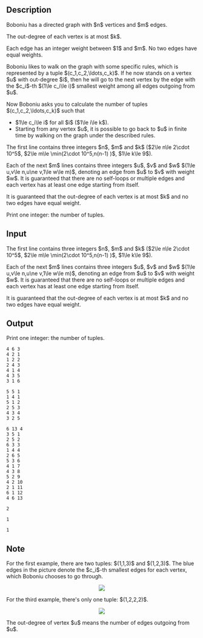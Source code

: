 ## Description

<div><p>Boboniu has a <span class="tex-font-style-bf">directed</span> graph with $n$ vertices and $m$ edges.</p><p>The out-degree of each vertex is at most $k$.</p><p>Each edge has an integer weight between $1$ and $m$. No two edges have equal weights.</p><p>Boboniu likes to walk on the graph with some specific rules, which is represented by a tuple $(c_1,c_2,\ldots,c_k)$. If he now stands on a vertex $u$ with out-degree $i$, then he will go to the next vertex by the edge with the $c_i$-th $(1\le c_i\le i)$ smallest weight among all edges outgoing from $u$.</p><p>Now Boboniu asks you to calculate the number of tuples $(c_1,c_2,\ldots,c_k)$ such that</p><ul> <li> $1\le c_i\le i$ for all $i$ ($1\le i\le k$). </li><li> Starting from any vertex $u$, it is possible to go back to $u$ in finite time by walking on the graph under the described rules. </li></ul></div><div class="input-specification"><p>The first line contains three integers $n$, $m$ and $k$ ($2\le n\le 2\cdot 10^5$, $2\le m\le \min(2\cdot 10^5,n(n-1) )$, $1\le k\le 9$).</p><p>Each of the next $m$ lines contains three integers $u$, $v$ and $w$ $(1\le u,v\le n,u\ne v,1\le w\le m)$, denoting an edge from $u$ to $v$ with weight $w$. It is guaranteed that there are no self-loops or multiple edges and each vertex has at least one edge starting from itself.</p><p>It is guaranteed that the out-degree of each vertex is at most $k$ and no two edges have equal weight.</p></div><div class="output-specification"><p>Print one integer: the number of tuples.</p></div>

## Input

<p>The first line contains three integers $n$, $m$ and $k$ ($2\le n\le 2\cdot 10^5$, $2\le m\le \min(2\cdot 10^5,n(n-1) )$, $1\le k\le 9$).</p><p>Each of the next $m$ lines contains three integers $u$, $v$ and $w$ $(1\le u,v\le n,u\ne v,1\le w\le m)$, denoting an edge from $u$ to $v$ with weight $w$. It is guaranteed that there are no self-loops or multiple edges and each vertex has at least one edge starting from itself.</p><p>It is guaranteed that the out-degree of each vertex is at most $k$ and no two edges have equal weight.</p>

## Output

<p>Print one integer: the number of tuples.</p>





```input1
4 6 3
4 2 1
1 2 2
2 4 3
4 1 4
4 3 5
3 1 6
```




```input2
5 5 1
1 4 1
5 1 2
2 5 3
4 3 4
3 2 5
```




```input3
6 13 4
3 5 1
2 5 2
6 3 3
1 4 4
2 6 5
5 3 6
4 1 7
4 3 8
5 2 9
4 2 10
2 1 11
6 1 12
4 6 13
```




```output1
2
```




```output2
1
```




```output3
1
```



## Note

<p>For the first example, there are two tuples: $(1,1,3)$ and $(1,2,3)$. The blue edges in the picture denote the $c_i$-th smallest edges for each vertex, which Boboniu chooses to go through.</p><center> <img class="tex-graphics" src="file://BiXz2EBX.png" style="max-width: 100.0%;max-height: 100.0%;"> </center><p>For the third example, there's only one tuple: $(1,2,2,2)$.</p><center> <img class="tex-graphics" src="file://VaGkmY0v.png" style="max-width: 100.0%;max-height: 100.0%;"> </center><p>The <span class="tex-font-style-it">out-degree</span> of vertex $u$ means the number of edges outgoing from $u$.</p>
